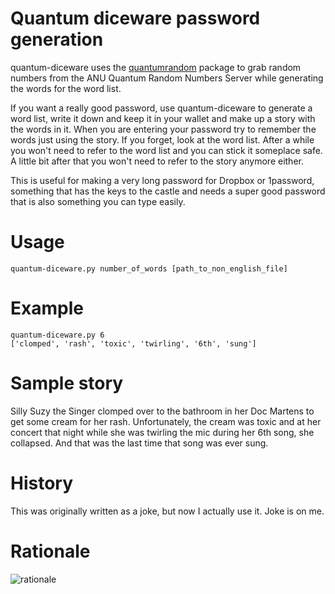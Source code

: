 Quantum diceware password generation
========================================================================
quantum-diceware uses the
[quantumrandom](https://github.com/lmacken/quantumrandom) package to grab random
numbers from the ANU Quantum Random Numbers Server while generating the words
for the word list. 

If you want a really good password, use quantum-diceware to generate a word list, write
it down and keep it in your wallet and make up a story with the words in it. When
you are entering your password try to remember the words just using the story. 
If you forget, look at the
word list. After a while you won't need to refer to the word list and you can stick it
someplace safe. A little bit after that you won't need to refer to the story anymore either.

This is useful for making a very long password for Dropbox or 1password, something that
has the keys to the castle and needs a super good password that is also something you can
type easily.

Usage
=====
    quantum-diceware.py number_of_words [path_to_non_english_file]
    
Example
=======
    quantum-diceware.py 6
    ['clomped', 'rash', 'toxic', 'twirling', '6th', 'sung']  
  
Sample story
============
Silly Suzy the Singer clomped over to the bathroom in her Doc Martens to get some cream for her rash. 
Unfortunately, the cream was toxic and at her concert that night while she was twirling the
mic during her 6th song, she collapsed. And that was the last time that song was ever sung.

History
=======
This was originally written as a joke, but now I actually use it. Joke is on me.

Rationale
=========
![rationale](http://imgs.xkcd.com/comics/password_strength.png)

